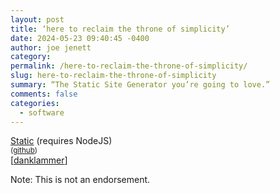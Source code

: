 ```yaml
---
layout: post
title: ‘here to reclaim the throne of simplicity’
date: 2024-05-23 09:40:45 -0400
author: joe jenett
category: 
permalink: /here-to-reclaim-the-throne-of-simplicity/
slug: here-to-reclaim-the-throne-of-simplicity
summary: “The Static Site Generator you’re going to love.”
comments: false
categories:
  - software
---
```

<a title="Static · The Static Site Generator you’re going to love" href="https://static.devdojo.com/">Static</a> (requires NodeJS)<br><small>(<a href="https://github.com/thedevdojo/static">github</a>)</small><br>[<a href="https://pinboard.in/u:danklammer">danklammer</a>]

<p class="note">Note: This is not an endorsement.</p>




<a style="display:none;" href="https://brid.gy/publish/mastodon"><small>(cross-posted to mastodon)</small></a>